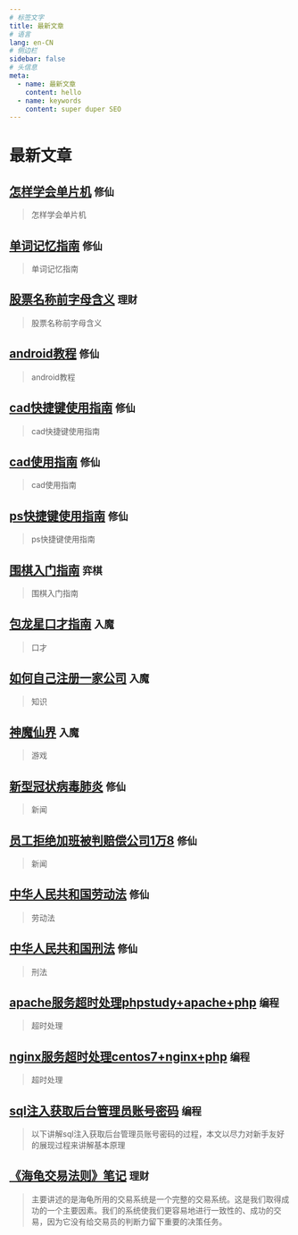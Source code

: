 ```yaml
---
# 标签文字
title: 最新文章
# 语言
lang: en-CN
# 侧边栏
sidebar: false
# 头信息
meta:
  - name: 最新文章 
    content: hello
  - name: keywords
    content: super duper SEO
---
```


# 最新文章
## [怎样学会单片机](/all/怎样学会单片机/)  `修仙` 
> 怎样学会单片机

## [单词记忆指南](/all/单词记忆指南/)  `修仙` 
> 单词记忆指南

## [股票名称前字母含义](/all/股票名称前字母含义/)  `理财` 
> 股票名称前字母含义

## [android教程](/all/android教程/)  `修仙` 
> android教程

## [cad快捷键使用指南](/all/cad快捷键使用指南/)  `修仙` 
> cad快捷键使用指南

## [cad使用指南](/all/cad使用指南/)  `修仙` 
> cad使用指南

## [ps快捷键使用指南](/all/ps快捷键使用指南/)  `修仙` 
> ps快捷键使用指南

## [围棋入门指南](/chess/围棋入门指南/)  `弈棋` 
> 围棋入门指南

## [包龙星口才指南](/bad/包龙星口才指南/)  `入魔` 
> 口才 

## [如何自己注册一家公司](/bad/如何自己注册一家公司/)  `入魔` 
> 知识

## [神魔仙界](/bad/神魔仙界/)  `入魔` 
> 游戏

## [新型冠状病毒肺炎](/good/新型冠状病毒肺炎/)  `修仙` 
> 新闻

## [员工拒绝加班被判赔偿公司1万8](/good/员工拒绝加班被判赔偿公司1万8/)  `修仙` 
> 新闻

## [中华人民共和国劳动法](/good/中华人民共和国劳动法/)  `修仙` 
> 劳动法

## [中华人民共和国刑法](/good/中华人民共和国刑法/)  `修仙` 
> 刑法

## [apache服务超时处理phpstudy+apache+php](/code/php/apache服务超时处理phpstudy+apache+php/)  `编程` 
> 超时处理

## [nginx服务超时处理centos7+nginx+php](/code/php/nginx服务超时处理centos7+nginx+php/)  `编程` 
> 超时处理

## [sql注入获取后台管理员账号密码](/code/php/sql注入获取后台管理员账号密码/)  `编程` 
> 以下讲解sql注入获取后台管理员账号密码的过程，本文以尽力对新手友好的展现过程来讲解基本原理

## [《海龟交易法则》笔记](/financing/《海龟交易法则》笔记/)  `理财` 
> 主要讲述的是海龟所用的交易系统是一个完整的交易系统。这是我们取得成功的一个主要因素。我们的系统使我们更容易地进行一致性的、成功的交易，因为它没有给交易员的判断力留下重要的决策任务。
